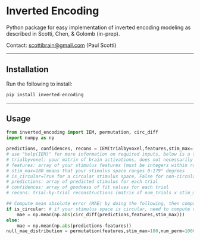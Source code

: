 # Inverted Encoding

Python package for easy implementation of inverted encoding modeling as described in Scotti, Chen, & Golomb (in-prep).

Contact: scottibrain@gmail.com (Paul Scotti)

---

## Installation 

Run the following to install:

```python
pip install inverted-encoding
```

---

## Usage

```python
from inverted_encoding import IEM, permutation, circ_diff
import numpy as np

predictions, confidences, recons = IEM(trialbyvoxel,features,stim_max=180,is_circular=True)
# use "help(IEM)" for more information on required inputs, below is a summary:
# trialbyvoxel: your matrix of brain activations, does not necessarily have to be voxels
# features: array of your stimulus features (must be integers within range defined by stim_max)
# stim_max=180 means that your stimulus space ranges 0-179° degrees
# is_circular=True for a circular stimulus space, False for non-circular stimulus space
# predictions: array of predicted stimulus for each trial
# confidences: array of goodness of fit values for each trial
# recons: trial-by-trial reconstructions (matrix of num_trials x stim_max)

## Compute mean absolute error (MAE) by doing the following, then compare to null distribution:
if is_circular: # if your stimulus space is circular, need to compute circular differences
    mae = np.mean(np.abs(circ_diff(predictions,features,stim_max))) 
else:
    mae = np.mean(np.abs(predictions-features)) 
null_mae_distribution = permutation(features,stim_max=180,num_perm=1000,is_circular=True)
```

